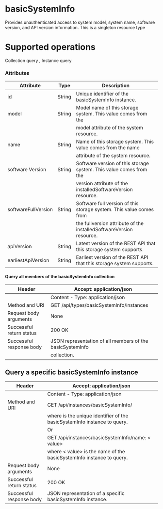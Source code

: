 # basicSystemInfo

Provides unauthenticated access to system model, system name, software version, and API version information. This is a singleton resource type

# Supported operations

Collection query , Instance query

### Attributes

| Attribute | Type | Description |
| --- | --- | --- |
| id | String | Unique identifier of the basicSystemInfo instance. |
| model | String | Model name of this storage system. This value comes from the |
|  |  | model attribute of the system resource. |
| name | String | Name of this storage system. This value comes from the name |
|  |  | attribute of the system resource. |
| software Version | String | Software version of this storage system. This value comes from the |
|  |  | version attribute of the installedSoftwareVersion resource. |
| softwareFullVersion | String | Software full version of this storage system. This value comes from |
|  |  | the fullversion attribute of the installedSoftwareVersion resource. |
| apiVersion | String | Latest version of the REST API that this storage system supports. |
| earliestApiVersion | String | Earliest version of the REST API that this storage system supports. |

#### Query all members of the basicSystemInfo collection

| Header | Accept: application/json |
| --- | --- |
|  | Content - Type: application/json |
| Method and URI | GET /api/types/basicSystemInfo/instances |
| Request body arguments | None |
| Successful return status | 200 OK |
| Successful response body | JSON representation of all members of the basicSystemInfo |
|  | collection. |

## Query a specific basicSystemInfo instance

| Header | Accept: application/json |
| --- | --- |
|  | Content - Type: application/json |
| Method and URI | GET /api/instances/basicSystemInfo/<id> |
|  | where <id> is the unique identifier of the basicSystemInfo instance to query. |
|  | Or |
|  | GET /api/instances/basicSystemInfo/name: < value> |
|  | where < value> is the name of the basicSystemInfo instance to query. |
| Request body arguments | None |
| Successful return status | 200 OK |
| Successful response body | JSON representation of a specific basicSystemInfo instance. |
